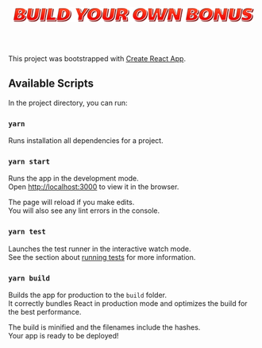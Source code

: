 <p align="center">
  <img src="./delete-it.png" />
</p>
<br/>
<br/>

This project was bootstrapped with [Create React App](https://github.com/facebook/create-react-app).

## Available Scripts

In the project directory, you can run:

### `yarn`

Runs installation all dependencies for a project.

### `yarn start`

Runs the app in the development mode.<br>
Open [http://localhost:3000](http://localhost:3000) to view it in the browser.

The page will reload if you make edits.<br>
You will also see any lint errors in the console.

### `yarn test`

Launches the test runner in the interactive watch mode.<br>
See the section about [running tests](https://facebook.github.io/create-react-app/docs/running-tests) for more information.

### `yarn build`

Builds the app for production to the `build` folder.<br>
It correctly bundles React in production mode and optimizes the build for the best performance.

The build is minified and the filenames include the hashes.<br>
Your app is ready to be deployed!

